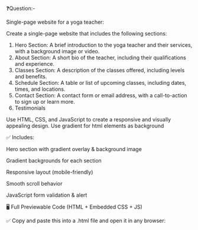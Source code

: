 ❓Question:-

Single-page website for a yoga teacher: 

Create a single-page website that includes the following sections: 

1. Hero Section: A brief introduction to the yoga teacher and their services, with a background image or video. 
2. About Section: A short bio of the teacher, including their qualifications and experience.
 3. Classes Section: A description of the classes offered, including levels and benefits. 
4. Schedule Section: A table or list of upcoming classes, including dates, times, and locations.
 5. Contact Section: A contact form or email address, with a call-to-action to sign up or learn more.
 6. Testimonials

 Use HTML, CSS, and JavaScript to create a responsive and visually appealing design. Use gradient for html elements as background

✅ Includes:

Hero section with gradient overlay & background image

Gradient backgrounds for each section

Responsive layout (mobile-friendly)

Smooth scroll behavior

JavaScript form validation & alert

🖥️ Full Previewable Code (HTML + Embedded CSS + JS)

✅ Copy and paste this into a .html file and open it in any browser:
